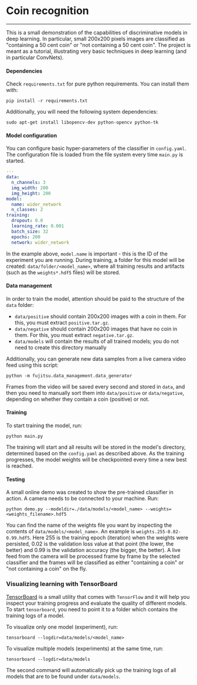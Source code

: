 # Coin recognition
---

This is a small demonstration of the capabilities of discriminative models in deep learning. In particular, small 200x200 pixels images are classified as "containing a 50 cent coin" or "not containing a 50 cent coin". The project is meant as a tutorial, illustrating very basic techniques in deep learning (and in particular ConvNets).

#### Dependencies
Check `requirements.txt` for pure python requirements. You can install them with:

```
pip install -r requirements.txt
```

Additionally, you will need the following system dependencies:

```
sudo apt-get install libopencv-dev python-opencv python-tk
```

#### Model configuration
You can configure basic hyper-parameters of the classifier in `config.yaml`. The configuration file is loaded from the file system every time `main.py` is started.

```yaml
---
data:
  n_channels: 3
  img_width: 200
  img_height: 200
model:
  name: wider_network
  n_classes: 2
training:
  dropout: 0.0
  learning_rate: 0.001
  batch_size: 32
  epochs: 200
  network: wider_network
```

In the example above, `model.name` is important - this is the ID of the experiment you are running. During training, a folder for this model will be created: `data/folder/<model_name>`, where all training results and artifacts (such as the `weights*.hdf5` files) will be stored.

#### Data management
In order to train the model, attention should be paid to the structure of the `data` folder:

* `data/positive` should contain 200x200 images with a coin in them. For this, you must extract `positive.tar.gz`.
* `data/negative` should contain 200x200 images that have no coin in them. For this, you must extract `negative.tar.gz`.
* `data/models` will contain the results of all trained models; you do not need to create this directory manually

Additionally, you can generate new data samples from a live camera video feed using this script:

```
python -m fujitsu.data_management.data_generator
```

Frames from the video will be saved every second and stored in `data`, and then you need to manually sort them into `data/positive` or `data/negative`, depending on whether they contain a coin (positive) or not.

#### Training
To start training the model, run:

```
python main.py
```

The training will start and all results will be stored in the model's directory, determined based on the `config.yaml` as described above. As the training progresses, the model weights will be checkpointed every time a new best is reached.

#### Testing
A small online demo was created to show the pre-trained classifier in action. A camera needs to be connected to your machine. Run:

```
python demo.py --modeldir=./data/models/<model_name> --weights=<weights_filename>.hdf5
```

You can find the name of the weights file you want by inspecting the contents of `data/models/<model_name>`. An example is `weights.255-0.02-0.99.hdf5`. Here 255 is the training epoch (iteration) when the weights were persisted, 0.02 is the validation loss value at that point (the lower, the better) and 0.99 is the validation accuracy (the bigger, the better).
A live feed from the camera will be processed frame by frame by the selected classifier and the frames will be classified as either "containing a coin" or "not containing a coin" on the fly.


### Visualizing learning with TensorBoard
[TensorBoard](https://www.tensorflow.org/get_started/summaries_and_tensorboard) is a small utility that comes with `TensorFlow` and it will help you inspect your training progress and evaluate the quality of different models. 
To start `tensorboard`, you need to point it to a folder which contains the training logs of a model.

To visualize only one model (experiment), run:

```
tensorboard --logdir=data/models/<model_name>
```

To visualize multiple models (experiments) at the same time, run:

```
tensorboard --logdir=data/models
```

The second command will automatically pick up the training logs of all models that are to be found under `data/models`.
